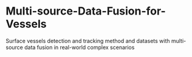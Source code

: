 # Multi-source-Data-Fusion-for-Vessels
Surface vessels detection and tracking method and datasets with multi-source data fusion in real-world complex scenarios
